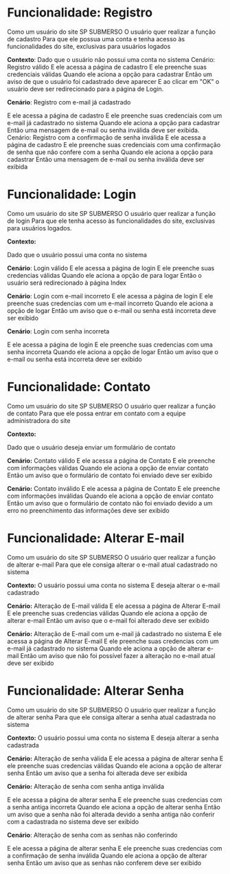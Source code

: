 ﻿# Funcionalidade: Registro

Como um usuário do site SP SUBMERSO
O usuário quer realizar a função de cadastro
Para que ele possua uma conta e tenha acesso às funcionalidades do site, exclusivas para usuários logados

**Contexto**:
Dado que o usuário não possui uma conta no sistema
Cenário: Registro válido
E ele acessa a página de cadastro
E ele preenche suas credenciais válidas
Quando ele aciona a opção para cadastrar
Então um aviso de que o usuário foi cadastrado deve aparecer
E ao clicar em "OK" o usuário deve ser redirecionado para a página de Login.

**Cenário**: Registro com e-mail já cadastrado

E ele acessa a página de cadastro
E ele preenche suas credenciais com um e-mail já cadastrado no sistema
Quando ele aciona a opção para cadastrar
Então uma mensagem de e-mail ou senha inválida deve ser exibida.
Cenário: Registro com a confirmação de senha inválida
E ele acessa a página de cadastro
E ele preenche suas credenciais com uma confirmação de senha que não confere com a senha
Quando ele aciona a opção para cadastrar
Então uma mensagem de e-mail ou senha inválida deve ser exibida

# Funcionalidade: Login

Como um usuário do site SP SUBMERSO
O usuário quer realizar a função de login
Para que ele tenha acesso às funcionalidades do site, exclusivas para usuários logados.

**Contexto:**

Dado que o usuário possui uma conta no sistema

**Cenário**: Login válido
E ele acessa a página de login
E ele preenche suas credencias válidas
Quando ele aciona a opção de para logar
Então o usuário será redirecionado à página Index

**Cenário**: Login com e-mail incorreto
E ele acessa a página de login
E ele preenche suas credencias com um e-mail incorreto
Quando ele aciona a opção de logar
Então um aviso que o e-mail ou senha está incorreta deve ser exibido

**Cenário**: Login com senha incorreta

E ele acessa a página de login
E ele preenche suas credencias com uma senha incorreta
Quando ele aciona a opção de logar
Então um aviso que o e-mail ou senha está incorreta deve ser exibido

# Funcionalidade: Contato

Como um usuário do site SP SUBMERSO
O usuário quer realizar a função de contato
Para que ele possa entrar em contato com a equipe administradora do site

**Contexto:**

Dado que o usuário deseja enviar um formulário de contato

**Cenário:** Contato válido
E ele acessa a página de Contato
E ele preenche com informações válidas
Quando ele aciona a opção de enviar contato
Então um aviso que o formulário de contato foi enviado deve ser exibido

**Cenário:** Contato inválido
E ele acessa a página de Contato
E ele preenche com informações inválidas
Quando ele aciona a opção de enviar contato
Então um aviso que o formulário de contato não foi enviado devido a um erro no preenchimento das informações deve ser exibido

# Funcionalidade: Alterar E-mail

Como um usuário do site SP SUBMERSO
O usuário quer realizar a função de alterar e-mail
Para que ele consiga alterar o e-mail atual cadastrado no sistema

**Contexto:**
O usuário possui uma conta no sistema
E deseja alterar o e-mail cadastrado

**Cenário:** Alteração de E-mail válida
E ele acessa a página de Alterar E-mail
E ele preenche suas credencias válidas
Quando ele aciona a opção de alterar e-mail
Então um aviso que o e-mail foi alterado deve ser exibido

**Cenário:** Alteração de E-mail com um e-mail já cadastrado no sistema
E ele acessa a página de Alterar E-mail
E ele preenche suas credencias com um e-mail já cadastrado no sistema
Quando ele aciona a opção de alterar e-mail
Então um aviso que não foi possível fazer a alteração no e-mail atual deve ser exibido

# Funcionalidade: Alterar Senha

Como um usuário do site SP SUBMERSO
O usuário quer realizar a função de alterar senha
Para que ele consiga alterar a senha atual cadastrada no sistema

**Contexto:**
O usuário possui uma conta no sistema
E deseja alterar a senha cadastrada

**Cenário:** Alteração de senha válida
E ele acessa a página de alterar senha
E ele preenche suas credencias válidas
Quando ele aciona a opção de alterar senha
Então um aviso que a senha foi alterada deve ser exibida

**Cenário:** Alteração de senha com senha antiga inválida

E ele acessa a página de alterar senha
E ele preenche suas credencias com a senha antiga incorreta
Quando ele aciona a opção de alterar senha
Então um aviso que a senha não foi alterada devido a senha antiga não conferir com a cadastrada no sistema deve ser exibido

**Cenário**: Alteração de senha com as senhas não conferindo

E ele acessa a página de alterar senha
E ele preenche suas credencias com a confirmação de senha inválida
Quando ele aciona a opção de alterar senha
Então um aviso que as senhas não conferem deve ser exibido
